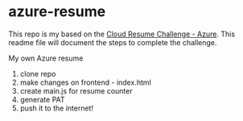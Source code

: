 # azure-resume
This repo is my based on the [Cloud Resume Challenge - Azure](https://cloudresumechallenge.dev/docs/the-challenge/azure/). 
This readme file will document the steps to complete the challenge. 

My own Azure resume
1. clone repo
2. make changes on frontend - index.html
3. create main.js for resume counter
4. generate PAT
5. push it to the internet!
